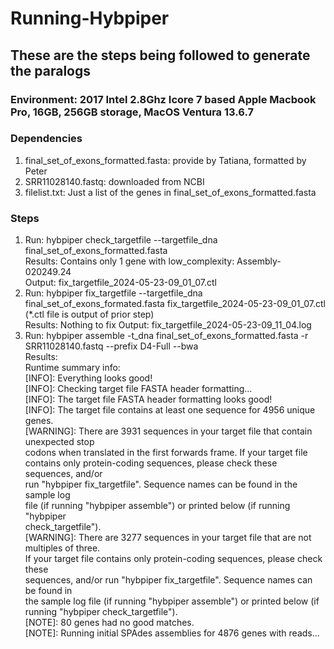 # Running-Hybpiper

## These are the steps being followed to generate the paralogs
### Environment: 2017 Intel 2.8Ghz Icore 7 based Apple Macbook Pro, 16GB, 256GB storage, MacOS Ventura 13.6.7
### Dependencies
1) final_set_of_exons_formatted.fasta: provide by Tatiana, formatted by Peter
2) SRR11028140.fastq: downloaded from NCBI
3) filelist.txt: Just a list of the genes in final_set_of_exons_formatted.fasta
### Steps
1) Run: hybpiper check_targetfile --targetfile_dna final_set_of_exons_formatted.fasta  
        Results: Contains only 1 gene with low_complexity: Assembly-020249.24  
        Output: fix_targetfile_2024-05-23-09_01_07.ctl
3) Run: hybpiper fix_targetfile --targetfile_dna final_set_of_exons_formated.fasta fix_targetfile_2024-05-23-09_01_07.ctl (*.ctl file is output of prior step)  
        Results: Nothing to fix
        Output: fix_targetfile_2024-05-23-09_11_04.log
4) Run: hybpiper assemble -t_dna final_set_of_exons_formatted.fasta -r SRR11028140.fastq --prefix D4-Full --bwa  
        Results:  
            Runtime summary info:  
   [INFO]:    Everything looks good!  
                      [INFO]:    Checking target file FASTA header formatting...  
                      [INFO]:    The target file FASTA header formatting looks good!  
                      [INFO]:    The target file contains at least one sequence for 4956 unique genes.  
                    [WARNING]: There are 3931 sequences in your target file that contain unexpected stop  
                               codons when translated in the first forwards frame. If your target file  
                               contains only protein-coding sequences, please check these sequences, and/or  
                               run "hybpiper fix_targetfile". Sequence names can be found in the sample log  
                               file (if running "hybpiper assemble") or printed below (if running "hybpiper  
                               check_targetfile").  
                   [WARNING]: There are 3277 sequences in your target file that are not multiples of three.  
                               If your target file contains only protein-coding sequences, please check these  
                               sequences, and/or run "hybpiper fix_targetfile". Sequence names can be found in  
                               the sample log file (if running "hybpiper assemble") or printed below (if  
                               running "hybpiper check_targetfile").  
                    [NOTE]:    80 genes had no good matches.  
                    [NOTE]:    Running initial SPAdes assemblies for 4876 genes with reads...  
